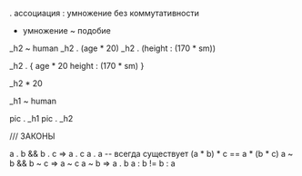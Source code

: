 . ассоциация
: умножение без коммутативности
* умножение
~ подобие

_h2 ~ human
_h2 . (age * 20)
_h2 . (height : (170 * sm))

_h2 . { 
    age * 20 
    height : (170 * sm)
}

_h2 * 20

_h1 ~ human

pic . _h1
pic . _h2


/// ЗАКОНЫ

a . b && b . c  =>  a . c
a . a  --  всегда существует
(a * b) * c  ==  a * (b * c)
a ~ b && b ~ c  =>  a ~ c
a ~ b  =>  a . b 
a : b  !=  b : a
